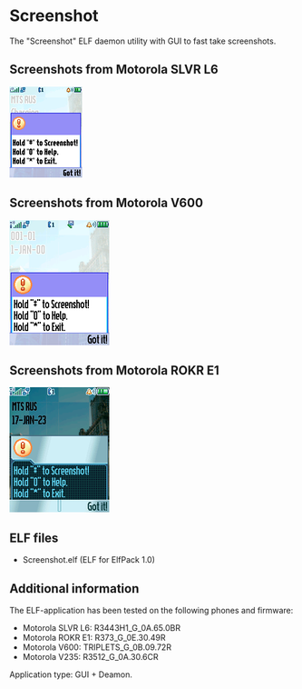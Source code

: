 Screenshot
==========

The "Screenshot" ELF daemon utility with GUI to fast take screenshots.

## Screenshots from Motorola SLVR L6

![Screenshot of Screenshot from Motorola L6](../images/Screenshot_Screenshot_L6_1.png)

## Screenshots from Motorola V600

![Screenshot of Screenshot from Motorola V600](../images/Screenshot_Screenshot_V600_1.png)

## Screenshots from Motorola ROKR E1

![Screenshot of Screenshot from Motorola ROKR E1](../images/Screenshot_Screenshot_E1_1.png)

## ELF files

* Screenshot.elf (ELF for ElfPack 1.0)

## Additional information

The ELF-application has been tested on the following phones and firmware:

* Motorola SLVR L6: R3443H1_G_0A.65.0BR
* Motorola ROKR E1: R373_G_0E.30.49R
* Motorola V600: TRIPLETS_G_0B.09.72R
* Motorola V235: R3512_G_0A.30.6CR

Application type: GUI + Deamon.
